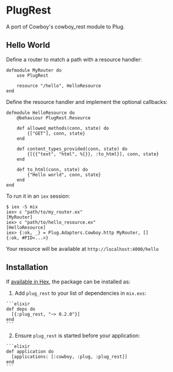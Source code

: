 # PlugRest

A port of Cowboy's cowboy_rest module to Plug.

## Hello World

Define a router to match a path with a resource handler:

    defmodule MyRouter do
        use PlugRest

        resource "/hello", HelloResource
    end

Define the resource handler and implement the optional callbacks:

    defmodule HelloResource do
        @behaviour PlugRest.Resource

        def allowed_methods(conn, state) do
            {["GET"], conn, state}
        end

        def content_types_provided(conn, state) do
            {[{{"text", "html", %{}}, :to_html}], conn, state}
        end

        def to_html(conn, state) do
            {"Hello world", conn, state}
        end
    end

To run it in an `iex` session:

    $ iex -S mix
    iex> c "path/to/my_router.ex"
    [MyRouter]
    iex> c "path/to/hello_resource.ex"
    [HelloResource]
    iex> {:ok, _} = Plug.Adapters.Cowboy.http MyRouter, []
    {:ok, #PID<...>}

Your resource will be available at `http://localhost:4000/hello`

## Installation

If [available in Hex](https://hex.pm/docs/publish), the package can be installed as:

  1. Add `plug_rest` to your list of dependencies in `mix.exs`:

    ```elixir
    def deps do
      [{:plug_rest, "~> 0.2.0"}]
    end
    ```

  2. Ensure `plug_rest` is started before your application:

    ```elixir
    def application do
      [applications: [:cowboy, :plug, :plug_rest]]
    end
    ```

